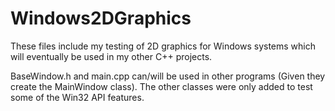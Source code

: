 # Windows2DGraphics
These files include my testing of 2D graphics for Windows systems which will eventually be used in my other C++ projects.

BaseWindow.h and main.cpp can/will be used in other programs (Given they create the MainWindow class). 
The other classes were only added to test some of the Win32 API features.
